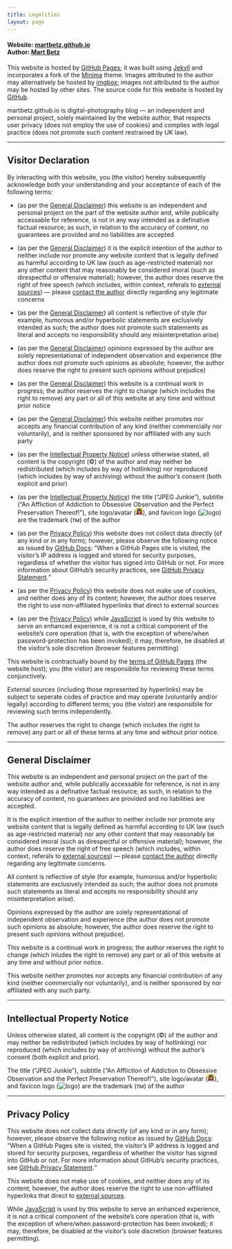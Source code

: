 ```yaml
---
title: Legalities
layout: page
---
```


<h4>
Website: <a href="https://github.com/martbetz/martbetz.github.io">martbetz.github.io</a>
<br>
Author: <a href="https://github.com/martbetz">Mart Betz</a>
</h4>
<p>
This website is hosted by <a href="https://pages.github.com">GitHub Pages</a>; it was built using <a href="https://jekyllrb.com">Jekyll</a> and incorporates a fork of the <a href="https://jekyll.github.io/minima/about/">Minima</a> theme. Images attributed to the author may alternatively be hosted by <!-- <s><a href="https://martbetz.github.io/social404.html">Ello</a></s> --> <a href="https://imgbox.com">imgbox</a>; images not attributed to the author may be hosted by other sites. The source code for this website is hosted by <a href="github.com">GitHub</a>.
</p>
<p>
martbetz.github.io is digital-photography blog&nbsp;— an independent and personal project, solely maintained by the website author, that respects user privacy (does not employ the use of cookies) and complies with legal practice (does not promote such content restrained by UK law).
</p>
<hr>
<!--
<ol>
   <li>
     <a href="#terms">Visitor Declaration</a>
   </li> 
   <li>
     <a href="#disclaimer">General Disclaimer</a>
   </li> 
   <li>
     <a href="#copyright">Intellectual Property Notice</a>
   </li>
   <li>
     <a href="#privacy">Privacy Policy</a>
    </li>
</ol>
<hr>
-->
<div id="terms"> 
    <h2>
       Visitor Declaration
    </h2> 
    <p>
<!-- All terms are non-negotiable. By interacting with this website, you are confirming your undertanding and acceptance of the conditions as outlined below: -->
By interacting with this website, you (the visitor) hereby subsequently acknowledge both your understanding and your acceptance of each of the following terms:
<ul>
<li>
(as per the <a href="#disclaimer">General Disclaimer</a>) <!-- this website is an independent and personal project on the part of the website author and, while publicly accessible, is soley and entirely intended for the author’s reference only; as such, in relation to the accuracy of content, there are no guarantees provided and no liabilities accepted -->this website is an independent and personal project on the part of the website author and, while publically accessable for reference, is not in any way intended as a definative factual resource; as such, in relation to the accuracy of content, no guarantees are provided and no liabilities are accepted
</li>
</ul>
<!-- <ul>
<li>
(as per the <a href="#disclaimer">General Disclaimer</a>) the author provides no guarantees regarding the accuracy of the website’s content; nor does the author accept responsibility should any misinterpretation of its content arise
</li>
</ul> -->
<ul>
<li>
(as per the <a href="#disclaimer">General Disclaimer</a>) it is the explicit intention of the author to neither include nor promote any website content that is legally defined as harmful according to UK law (such as age-restricted material) nor any other content that may reasonably be considered imoral (such as direspectful or offensive material); however, the author does reserve the right of free speech (which includes, within context, referals to <a href="#terms-external">external sources</a>)&nbsp;— please <a href="https://github.com/martbetz/martbetz.github.io/issues/new ">contact the author</a>  directly regarding any legitimate concerns
</li>
</ul>
<ul>
<li>
(as per the <a href="#disclaimer">General Disclaimer</a>) all content is reflective of style (for example, humorous and/or hyperbolic statements are exclusively intended as such; the author does not promote such statements as literal and accepts no responsibility should any misinterpretation arise)
</li>
</ul>
<ul>
<li>
(as per the <a href="#disclaimer">General Disclaimer</a>) opinions expressed by the author are solely representational of independent observation and experience (the author does not promote such opinions as absolute; however, the author does reserve the right to present such opinions without prejudice)
</li>
</ul>
<ul>
<li>
(as per the <a href="#disclaimer">General Disclaimer</a>) this website is a continual work in progress; the author reserves the right to change (which includes the right to remove) any part or all of this website at any time and without prior notice
</li>
</ul>
<ul>
<li>
(as per the <a href="#disclaimer">General Disclaimer</a>) this website neither promotes nor accepts any financial contribution of any kind (neither commercially nor voluntarily), and is neither sponsored by nor affiliated with any such party
</li>
</ul>
<ul>
<li>
(as per the <a href="#copyright">Intellectual Property Notice</a>) unless otherwise stated, all content is the copyright (©) of the author and may neither be redistributed (which includes by way of hotlinking) nor reproduced (which includes by way of archiving) without the author’s consent (both explicit and prior)
</li>
</ul>
<ul>
<li>
(as per the <a href="#copyright">Intellectual Property Notice</a>) the title (“JPEG Junkie”), subtitle (“An Affliction of Addiction to Obsessive Observation and the Perfect Preservation Thereof!”), site logo/avatar (<img src="https://raw.githubusercontent.com/martbetz/martbetz.github.io/refs/heads/main/_includes/custom/avitar-square.png" width="16px">), and favicon logo (<img src="/favicon.ico" alt="logo" width="16px">) are the trademark (ᴛᴍ) of the author
</li>
</ul>
<ul>
<li>
(as per the <a href="#privacy">Privacy Policy</a>) this website does not collect data directly (of any kind or in any form); however, please observe the following notice as issued by <a href="https://docs.github.com/en/">GitHub Docs</a>: <q>When a GitHub Pages site is visited, the visitor’s IP address is logged and stored for security purposes, regardless of whether the visitor has signed into GitHub or not. For more information about GitHub’s security practices, see <a href="https://docs.github.com/en/site-policy/privacy-policies/github-privacy-statement">GitHub Privacy Statement</a>.</q>
</li>
</ul>
<ul>
<li>
(as per the <a href="#privacy">Privacy Policy</a>) this website does not make use of cookies, and neither does any of its content; however, the author does reserve the right to use non-affiliated hyperlinks that direct to external sources
</li>
</ul>
<ul>
<li>
(as per the <a href="#privacy">Privacy Policy</a>) 
while <a href="https://developer.mozilla.org/en-US/docs/Web/javascript">JavaScript</a> is used by this website to serve an enhanced experience, it is not a critical component of the website’s core operation (that is, with the exception of where/when password-protection has been invoked); it may, therefore, be disabled at the visitor’s sole discretion (browser features permitting)
</li>
</ul>
<div id="terms-host">
     <p>This website is contractually bound by the <a href="https://docs.github.com/en/pages/getting-started-with-github-pages/about-github-pages">terms of GitHub Pages</a> (the website host); you (the vistor) are responsibile for reviewing these terms conjunctively.</p>
</div>
<div id="terms-external"> 
    <p>External sources (including those represented by hyperlinks) may be subject to seperate codes of practice and may operate (voluntarily and/or legally) according to different terms; you (the vistor) are responsibile for reviewing such terms independently.
    </p>
</div> 
<div> 
    <p>
       The author reserves the right to change (which includes the right to remove) any part or all of these terms at any time and without prior notice.
    </p>
 </div> 
<hr>
<div id="disclaimer">
   <h2>
      General Disclaimer
   </h2>
   <p>
<!--This website is an independent and personal project on the part of the website author and, while publicly accessible, is soley and entirely intended for the author’s reference only; as such, in relation to the accuracy of content, there are no guarantees provided and no liabilities accepted.-->This website is an independent and personal project on the part of the website author and, while publically accessable for reference, is not in any way intended as a definative factual resource; as such, in relation to the accuracy of content, no guarantees are provided and no liabilities are accepted.
</p>
<p>
<!-- All content is reflective of style (for example, humorous and/or hyperbolic statements are exclusively intended as such; the author does not promote such statments as literal). 
<br>
<br>
Opinions expressed by the author are solely representational of independent observation and experience; the author does not promote such opinions as absolute.
<br>
<br>
The author provides no guarantees regarding the accuracy of the website’s content; nor does the author  accept responsibility should any misinterpretation of its content arise. -->
</p>
<p>It is the explicit intention of the author to neither include nor promote any website content that is legally defined as harmful according to UK law (such as age-restricted material) nor any other content that may reasonably be considered imoral (such as direspectful or offensive material); however, the author does reserve the right of free speech (which includes, within context, referals to <a href="#terms-external">external sources</a>)&nbsp;— please <a href="https://github.com/martbetz/martbetz.github.io/issues/new ">contact the author</a>  directly regarding any legitimate concerns.
</p>
<p>
All content is reflective of style (for example, humorous and/or hyperbolic statements are exclusively intended as such; the author does not promote such statements as literal and accepts no responsibility should any misinterpretation arise).
</p>
<p>
Opinions expressed by the author are solely representational of independent observation and experience (the author does not promote such opinions as absolute; however, the author does reserve the right to present such opinions without prejudice).
</p>
<p>
This website is a continual work in progress; the author reserves the right to change (which inludes the right to remove) any part or all of this website at any time and without prior notice.
</p>
<p>
This website neither promotes nor accepts any financial contribution of any kind (neither commercially nor voluntarily), and is neither sponsored by nor affiliated with any such party. 
</p>
 </div> 
<hr>
<div id="copyright"> 
    <h2>
       Intellectual Property Notice
    </h2> 
    <p>
<!-- The title ("JPEG Junkie"), slogan ("An Affliction of Addiction to Obsessive Observation and the Prevailing Preservation Thereof!") and logo (<img src="/favicon.ico" alt="logo">) are the trademark (™) of the author.
<br>
<br>
Unless otherwise stated, all content is the copyright (©) of the author and may neither be redistributed nor reproduced (in full or in part) without the author’s consent. -->
Unless otherwise stated, all content is the copyright (©) of the author and may neither be redistributed (which includes by way of hotlinking) nor reproduced (which includes by way of archiving) without the author’s consent (both explicit and prior).
</p> 
<p>
The title (“JPEG Junkie”), subtitle (“An Affliction of Addiction to Obsessive Observation and the Perfect Preservation Thereof!”), site logo/avatar (<img src="https://raw.githubusercontent.com/martbetz/martbetz.github.io/refs/heads/main/_includes/custom/avitar-square.png" width="16px">), and favicon logo (<img src="/favicon.ico" alt="logo" width="16px">) are the trademark (ᴛᴍ) of the author
     </p> 
 </div>
<hr>
<div id="privacy"> 
   <h2>
      Privacy Policy
   </h2> 
   <p>
This website does not collect data directly (of any kind or in any form); however, please observe the following notice as issued by <a href="https://docs.github.com/en/">GitHub Docs</a>: 
<q>When a GitHub Pages site is visited, the visitor’s IP address is logged and stored for security purposes, regardless of whether the visitor has signed into GitHub or not. For more information about GitHub’s security practices, see <a href="https://docs.github.com/en/site-policy/privacy-policies/github-privacy-statement">GitHub Privacy Statement</a>.</q>
</p>
<p>
This website does not make use of cookies, and neither does any of its content; however, the author does reserve the right to use non-affiliated hyperlinks that direct to <a href="#terms-external">external sources</a>.
</p>
<p>
While <a href="https://developer.mozilla.org/en-US/docs/Web/javascript">JavaScript</a> is used by this website to serve an enhanced experience, it is not a critical component of the website’s core operation (that is, with the exception of where/when password-protection has been invoked); it may, therefore, be disabled at the visitor’s sole discretion (browser features permitting).
   </p> 
</div>
